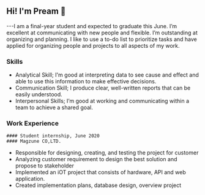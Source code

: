 ## Hi! I'm Pream 👋

---I am a final-year student and expected to graduate this June. I’m excellent at communicating with new people and flexible. I’m outstanding at organizing and planning. I like to use a to-do list to prioritize tasks and have applied for organizing people and projects to all aspects of my work.

### Skills
- Analytical Skill; I'm good at interpreting data to see cause and effect and able to use this information to make effective decisions.
- Communication Skill; I produce clear, well-written reports that can be easily understood.
- Interpersonal Skills; I’m good at working and communicating within a team to achieve a shared goal.

### Work Experience
	#### Student internship, June 2020
	#### Magzune CO,LTD.
 - Responsible for designing, creating, and testing the project for customer
 - Analyzing customer requirement to design the best solution and propose to stakeholder
 - Implemented an iOT project that consists of hardware, API and web application.
 - Created implementation plans, database design, overview project

<!--
**perrypreme/perrypreme** is a ✨ _special_ ✨ repository because its `README.md` (this file) appears on your GitHub profile.

<p align="center">
 I am a final-year student and expected to graduate this June. I’m excellent at communicating with new people and flexible. I’m outstanding at organizing and planning. I like to use a to-do list to prioritize tasks and have applied for organizing people and projects to all aspects of my work.
</p>




Here are some ideas to get you started:

- 🔭 I’m currently working on ...
- 🌱 I’m currently learning ...
- 👯 I’m looking to collaborate on ...
- 🤔 I’m looking for help with ...
- 💬 Ask me about ...
- 📫 How to reach me: ...
- 😄 Pronouns: ...
- ⚡ Fun fact: ...
-->
